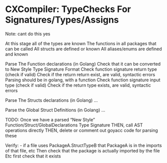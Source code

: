 # CXCompiler: TypeChecks For Signatures/Types/Assigns
Note: cant do this yes

At this stage all of the types are known
The functions in all packages that can be called
All structs are defined or known
All aliases/enums are defined and known

Parse The Function declarations (in Golang)
Check that it can be converted to New Style Type Signature Format
Check function signature return type (check if valid)
Check if the return return exist, are valid, syntactic errors
Parsing should be in golang, with a function
Check function signature input type (check if valid)
Check if the return type exists, are valid, syntactic errors

Parse The Structs declarations (in Golang)
…

Parse the Global Struct Definitions (in Golang)
…


TODO:
Once we have a parsed “New Style” Function/Struct/GlobalDeclarations Type Signature
THEN, call AST operations directly
THEN, delete or comment out goyacc code for parsing these 

Verify:
	- if a file uses PackageA.StructTypeB that PackageA is in the imports of that file, etc
Then check that the package is actually imported by the file
Etc first check that it exists